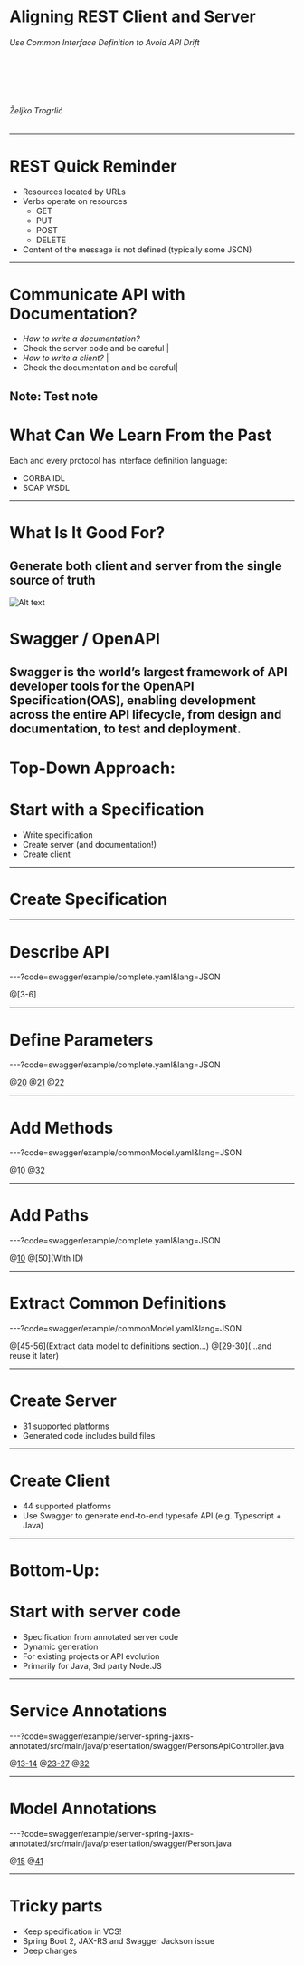Aligning REST Client and Server
==============

###### Use Common Interface Definition to Avoid API Drift
<BR><BR><BR>
###### Željko Trogrlić

---
# REST Quick Reminder
* Resources located by URLs
* Verbs operate on resources
  * GET
  * PUT
  * POST
  * DELETE
* Content of the message is not defined (typically some JSON)
---
# Communicate API with Documentation?

- *How to write a documentation?*      
- Check the server code and be careful |
- *How to write a client?*             |
- Check the documentation and be careful|

Note:
Test note
---
# What Can We Learn From the Past
Each and every protocol has interface definition language:
* CORBA IDL
* SOAP WSDL
---
# What Is It Good For?
Generate both client and server from the single source of truth
---
![Alt text](http://github.com/OAI/OpenAPI-Style-Guide/raw/master/graphics/bitmap/OpenAPI_Logo_Pantone.png "Logo")
# Swagger / OpenAPI
Swagger is the world’s largest framework of API developer tools 
for the OpenAPI Specification(OAS),
enabling development across the entire API lifecycle,
from design and documentation, to test and deployment.
---
# Top-Down Approach:
# Start with a Specification

* Write specification
* Create server (and documentation!)
* Create client
---
# Create Specification
---
# Describe API

---?code=swagger/example/complete.yaml&lang=JSON

@[3-6]

---
# Define Parameters

---?code=swagger/example/complete.yaml&lang=JSON

@[20](Description)
@[21](Required)
@[22](Default)

---
# Add Methods

---?code=swagger/example/commonModel.yaml&lang=JSON

@[10](GET)
@[32](POST)

---
# Add Paths

---?code=swagger/example/complete.yaml&lang=JSON

@[10](Plain)
@[50](With ID)

---
# Extract Common Definitions

---?code=swagger/example/commonModel.yaml&lang=JSON

@[45-56](Extract data model to definitions section...)
@[29-30](...and reuse it later)

---
# Create Server
* 31 supported platforms
* Generated code includes build files
---
# Create Client
* 44 supported platforms
* Use Swagger to generate end-to-end typesafe API (e.g. Typescript + Java)
---
# Bottom-Up:
# Start with server code

* Specification from annotated server code
* Dynamic generation
* For existing projects or API evolution
* Primarily for Java, 3rd party Node.JS
---
# Service Annotations

---?code=swagger/example/server-spring-jaxrs-annotated/src/main/java/presentation/swagger/PersonsApiController.java

@[13-14](API)
@[23-27](Method)
@[32](Parameters)

---
# Model Annotations

---?code=swagger/example/server-spring-jaxrs-annotated/src/main/java/presentation/swagger/Person.java

@[15](Class)
@[41](Property)

---
# Tricky parts
* Keep specification in VCS!
* Spring Boot 2, JAX-RS and Swagger Jackson issue
* Deep changes
